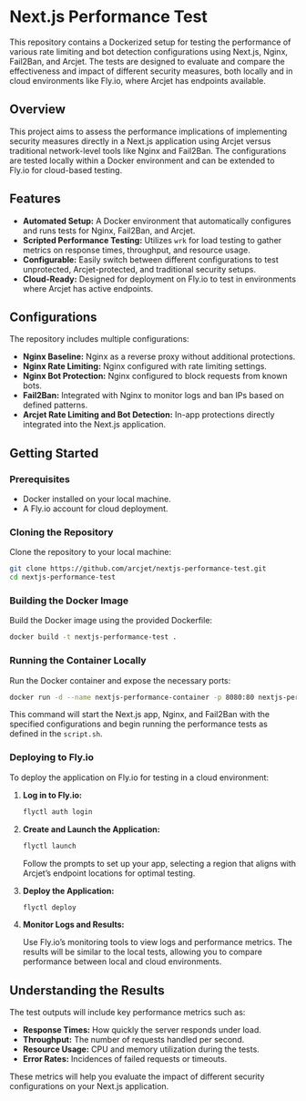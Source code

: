 # Next.js Performance Test

This repository contains a Dockerized setup for testing the performance of various rate limiting and bot detection configurations using Next.js, Nginx, Fail2Ban, and Arcjet. The tests are designed to evaluate and compare the effectiveness and impact of different security measures, both locally and in cloud environments like Fly.io, where Arcjet has endpoints available.

## Overview

This project aims to assess the performance implications of implementing security measures directly in a Next.js application using Arcjet versus traditional network-level tools like Nginx and Fail2Ban. The configurations are tested locally within a Docker environment and can be extended to Fly.io for cloud-based testing.

## Features

- **Automated Setup:** A Docker environment that automatically configures and runs tests for Nginx, Fail2Ban, and Arcjet.
- **Scripted Performance Testing:** Utilizes `wrk` for load testing to gather metrics on response times, throughput, and resource usage.
- **Configurable:** Easily switch between different configurations to test unprotected, Arcjet-protected, and traditional security setups.
- **Cloud-Ready:** Designed for deployment on Fly.io to test in environments where Arcjet has active endpoints.

## Configurations

The repository includes multiple configurations:

- **Nginx Baseline:** Nginx as a reverse proxy without additional protections.
- **Nginx Rate Limiting:** Nginx configured with rate limiting settings.
- **Nginx Bot Protection:** Nginx configured to block requests from known bots.
- **Fail2Ban:** Integrated with Nginx to monitor logs and ban IPs based on defined patterns.
- **Arcjet Rate Limiting and Bot Detection:** In-app protections directly integrated into the Next.js application.

## Getting Started

### Prerequisites

- Docker installed on your local machine.
- A Fly.io account for cloud deployment.

### Cloning the Repository

Clone the repository to your local machine:

```bash
git clone https://github.com/arcjet/nextjs-performance-test.git
cd nextjs-performance-test
```

### Building the Docker Image

Build the Docker image using the provided Dockerfile:

```bash
docker build -t nextjs-performance-test .
```

### Running the Container Locally

Run the Docker container and expose the necessary ports:

```bash
docker run -d --name nextjs-performance-container -p 8080:80 nextjs-performance-test
```

This command will start the Next.js app, Nginx, and Fail2Ban with the specified configurations and begin running the performance tests as defined in the `script.sh`.

### Deploying to Fly.io

To deploy the application on Fly.io for testing in a cloud environment:

1. **Log in to Fly.io:**

   ```bash
   flyctl auth login
   ```

2. **Create and Launch the Application:**

   ```bash
   flyctl launch
   ```

   Follow the prompts to set up your app, selecting a region that aligns with Arcjet’s endpoint locations for optimal testing.

3. **Deploy the Application:**

   ```bash
   flyctl deploy
   ```

4. **Monitor Logs and Results:**

   Use Fly.io’s monitoring tools to view logs and performance metrics. The results will be similar to the local tests, allowing you to compare performance between local and cloud environments.

## Understanding the Results

The test outputs will include key performance metrics such as:

- **Response Times:** How quickly the server responds under load.
- **Throughput:** The number of requests handled per second.
- **Resource Usage:** CPU and memory utilization during the tests.
- **Error Rates:** Incidences of failed requests or timeouts.

These metrics will help you evaluate the impact of different security configurations on your Next.js application.